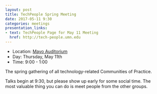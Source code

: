 ```yaml
---
layout: post
title: TechPeople Spring Meeting
date: 2017-05-11 9:30
categories: meetings
presentation_links:
- text: TechPeople Page for May 11 Meeting
  href: http://tech-people.umn.edu
---
```


- Location: [Mayo Auditorium](https://hub.ahc.umn.edu/facilities/classroom-services/classrooms/mayo-auditorium-4-200)
- Day: Thursday, May 11th
- Time: 9:00 - 1:00

The spring gathering of all technology-related Communities of Practice.

Talks begin at 9:30, but please show up early for some social time. The most valuable thing you can do is meet people from the other groups.
